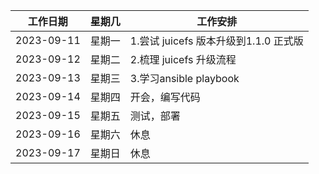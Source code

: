 | 工作日期 | 星期几 | 工作安排 |
| --- | --- | --- |
| 2023-09-11 | 星期一 | 1.尝试 juicefs 版本升级到1.1.0 正式版 |
| 2023-09-12 | 星期二 | 2.梳理 juicefs 升级流程 |
| 2023-09-13 | 星期三 | 3.学习ansible playbook |
| 2023-09-14 | 星期四 | 开会，编写代码 |
| 2023-09-15 | 星期五 | 测试，部署 |
| 2023-09-16 | 星期六 | 休息 |
| 2023-09-17 | 星期日 | 休息 |

